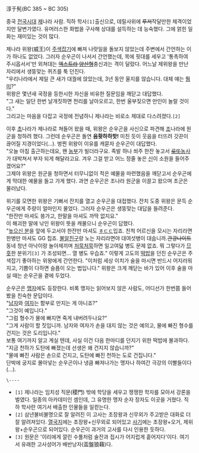 淳于髡(BC 385 ~ BC 305)  

중국 [전국시대](%EC%A0%84%EA%B5%AD%EC%8B%9C%EB%8C%80.md) [제](%EC%A0%9C.md)나라
사람. 직하 학사`[1]`출신으로, 데릴사위에 <del>루저</del>작달만한 체격이었지만 달변가였다. 유머러스한 화법을 구사해 상대를
설득하는 데 능숙했다. 그에 얽힌 일화는 재미있는 것이 많다.

제나라 위왕(威王)이 [주색잡기](%EC%A3%BC%EC%83%89%EC%9E%A1%EA%B8%B0.md)에 빠져 나랏일을 돌보지
않았는데 주변에서 간언하는 이가 하나도 없었다. 그러자 순우곤이 나서서 간언했는데, 목에 핏대를 세우고 '통촉하여 주시옵서서'만 외쳐대는
<del>[엑스트라](%EC%97%91%EC%8A%A4%ED%8A%B8%EB%9D%BC.md)
[양산형](%EC%96%91%EC%82%B0%ED%98%95.md)</del>충신과는 격이 달랐다. 어느날 제위왕을 만난 자리에서
생뚱맞는 퀴즈를 툭 던진다.  
"우리나라에서 제일 큰 새가 대궐에 앉았는데, 3년 동안 울지를 않습니다. 대체 얘는
[뭥미](%EB%AD%A5%EB%AF%B8.md)?"  
위왕은 몇년새 국정을 등한시한 자신을 비유한 질문임을 깨닫고 대답했다.  
"그 새는 일단 한번 날개짓하면 천리를 날아오르고, 한번 울부짖으면 만인이 놀랄 것이다."  
그리고는 마음을 다잡고 국정에 전념하니 제나라는 비로소 제대로 다스려졌다.`[2]`

이후 [초](%EC%B4%88.md)나라가 제나라로 쳐들어 왔을 때, 위왕은 순우곤을 사신으로 파견해
[조](%EC%A1%B0.md)나라에 원군을 청하려 했다. 그런데 순우곤은 돌연 **음홧하하핫!** 미친 듯이 웃음을 터뜨려 갓끈이
끊어질 지경이었다(…). 벙찐 위왕이 이유를 캐묻자 순우곤이 대답했다.  
"오늘 아침 출근하는데요, 왠 [농부](%EB%86%8D%EB%B6%80.md)가 빌더라구요. 족발 하나 쐬주 한잔 놓고서
<del>[로또](%EB%A1%9C%EB%98%90.md)</del>[농사](%EB%86%8D%EC%82%AC.md)가 대박쳐서
부자 되게 해달라고요. 겨우 그걸 받고 어느 정줄 놓은 [신](%EC%8B%A0.md)이 소원을 들어주겠어요?"  
그제야 위왕은 원군을 청하면서 터무니없이 적은 예물을 마련했음을 깨닫고서 순우곤에게 막대한 예물을 들고 가게 했다. 과연 순우곤은 조나라
원군을 이끌고 왔으며 초군은 물러났다.

위기를 모면한 위왕은 기뻐서 잔치를 열고 순우곤을 대접했다. 잔치 도중 위왕은 문득 순우곤에게 주량이 얼마인지 물었다. 그러자 순우곤은
생뚱맞는 대답을 들려준다.  
"한잔만 마셔도 쑝가고, 한말을 마셔도 까딱 없지요."  
이 해괴한 말에 낚인 위왕이 뜻을 캐물으니 순우곤이 답했다.  
"[높으신 분](%EB%86%92%EC%9C%BC%EC%8B%A0%20%EB%B6%84.md)을 앞에 두고서야 한잔만 마셔도
[ㅎㄷㄷ](%E3%85%8E%E3%84%B7%E3%84%B7.md)입죠. 친척 어르신을 모시는 자리라면 한병만 마셔도 GG 칩죠.
[불알친구](%EB%B6%88%EC%95%8C%EC%B9%9C%EA%B5%AC.md)랑 노는 자리라면야 대여섯병이
대숩니까.<del>관광나이트</del> 동네 청년 아낙이랑 놀아제끼며
[처묵처묵](%EC%B2%98%EB%AC%B5%EC%B2%98%EB%AC%B5.md)하면 일고여덟 병도 문제 없죠. 뭐 그렇다가
[므흣](%EB%AF%80%ED%9D%A3.md)한 분위기`[3]` 가 조성되면... 열 병도 우습죠." 이렇게 고도의
[떡밥](%EB%96%A1%EB%B0%A5.md)을 던진 순우곤은 주색잡기 좋아하는 위왕에게 간언한다. "이처럼 세상 이치가 술을
마시면 반드시 어지러워지고, 기쁨이 다하면 슬픔이 오는 법입니다." 위왕은 크게 깨닫는 바가 있어 이후 술을 마실 때는 순우곤을 곁에
두었다.

순우곤은 [맹자](%EB%A7%B9%EC%9E%90.md)에도 등장한다. 비록 맹자는 읽어보지 않은 사람도, 어디선가 한번쯤 들어봤을
친숙한 문답이다.  
"[남자](%EB%82%A8%EC%9E%90.md)와 [여자](%EC%97%AC%EC%9E%90.md)는 함부로 만지는 게
아니죠?"  
"그것이 예입니다."  
"그럼 형수가 물에 빠지면 죽게 내버려두나요?"  
"그게 사람이 할 짓입니까. 남자와 여자가 손을 대지 않는 것은 예의고, 물에 빠진 형수를 건지는 것은 도리입니다."  
보통 여기까지 알고 계실 텐데, 사실 이건 다음 한마디를 던지기 위한 떡밥에 불과하다.  
"지금 천하가 도탄에 빠졌는데 선생은 왜 건지지 않습니까?"  
"물에 빠진 사람은 손으로 건지고, 도탄에 빠진 천하는 도로 건집니다."  
단박에 궁지로 몰아넣는 순우곤이나 냉큼 빠져나가는 맹자나 하여간 극강의 이빨들이다(…).

`\----`

  * `[1]` 제나라는 임치성 직문(稷門) 밖에 학당을 세우고 쟁쟁한 학자를 모아서 강론을 벌였다. 일종의 아카데미인 셈인데, 그 유명한 맹자 순자 장자도 이곳을 거쳤다. 직하 학사란 여기서 배출한 인물들을 일컫는다.
  * `[2]` 삼년불비불명으로 잘 알려진 이 고사는 초장왕과 신무외가 주고받은 대화로 더 잘 알려져있다. [열국지](%EC%97%B4%EA%B5%AD%EC%A7%80.md)에는 초장왕+신무외로 되어있고 [사기](%EC%82%AC%EA%B8%B0.md)에는 초장왕+오거, 제위왕+순우곤으로 되어있다. 순우곤이 과거의 고사를 다시 인용한 듯하다.
  * `[3]` 원문은 '이리에게 깔린 수풀처럼 술잔과 접시가 어지럽게 흩어지다'이다. 여기서 유래한 고사성어가 배반낭자(盃盤狼藉)다.

